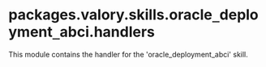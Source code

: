 <a id="packages.valory.skills.oracle_deployment_abci.handlers"></a>

# packages.valory.skills.oracle`_`deployment`_`abci.handlers

This module contains the handler for the 'oracle_deployment_abci' skill.


